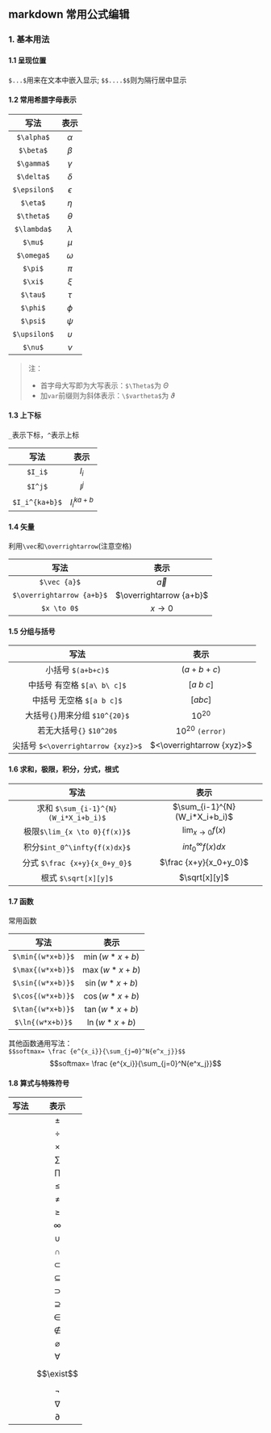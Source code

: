 ## markdown 常用公式编辑
### 1. 基本用法
#### 1.1 呈现位置
`$...$`用来在文本中嵌入显示; `$$....$$`则为隔行居中显示

#### 1.2 常用希腊字母表示
|  写法    |表示      |  
|:----:|:----:|
| `$\alpha$`| $\alpha$ |
| `$\beta$`| $\beta$|
|`$\gamma$`| $\gamma$|	 
|`$\delta$`| $\delta$|
|`$\epsilon$`|$\epsilon$|
|`$\eta$`|$\eta$|
|`$\theta$`|$\theta$|
|`$\lambda$`|$\lambda$|
|`$\mu$`|$\mu$| 
|`$\omega$`|$\omega$|
|`$\pi$`|$\pi$	 |
|`$\xi$`|$\xi$	 |
|`$\tau$`|$\tau$	 |
|`$\phi$`|$\phi$	 |
|`$\psi$`|$\psi$	 |
|`$\upsilon$`|$\upsilon$|
|`$\nu$`|$\nu$	 |

> 注：  
> - 首字母大写即为大写表示：`$\Theta$`为 $\Theta$
> - 加`var`前缀则为斜体表示：`\$vartheta$`为 $\vartheta$

#### 1.3 上下标    
`_`表示下标，`^`表示上标  
        
|  写法    |表示      |  
|:----:|:----:|
|`$I_i$`|$I_i$|
|`$I^j$`|$I^j$|
|`$I_i^{ka+b}$`|$I_i^{ka+b}$|

#### 1.4 矢量
利用`\vec`和`\overrightarrow`(注意空格)     

|  写法    |表示      |  
|:----:|:----:|
|`$\vec {a}$`| $\vec {a}$ |   
|`$\overrightarrow {a+b}$`|  $\overrightarrow {a+b}$ |
|`$x \to 0$`|$x \to 0$|

#### 1.5 分组与括号

|  写法    |表示      |  
|:----:|:----:|
|小括号 `$(a+b+c)$`|	$(a+b+c)$ |
|中括号 有空格 `$[a\ b\ c]$`	|$[a\ b\ c]$|
|中括号 无空格  `$[a b c]$` 	|$[a b c]$|
|大括号`{}`用来分组    `$10^{20}$`|$10^{20}$|
|若无大括号`{}` `$10^20$`|$10^20$  `(error)`|
|尖括号 `$<\overrightarrow {xyz}>$`|$<\overrightarrow {xyz}>$|

#### 1.6  求和，极限，积分，分式，根式   

|  写法    |表示      |  
|:----:|:----:|
|求和 `$\sum_{i-1}^{N}(W_i*X_i+b_i)$` |$\sum_{i-1}^{N}(W_i*X_i+b_i)$|
|极限`$\lim_{x \to 0}{f(x)}$`|$\lim_{x \to 0}{f(x)}$|
|积分`$int_0^\infty{f(x)dx}$`|$int_0^\infty{f(x)dx}$|
|分式  `$\frac {x+y}{x_0+y_0}$`|$\frac {x+y}{x_0+y_0}$|
|根式 `$\sqrt[x][y]$`|$\sqrt[x][y]$|

#### 1.7 函数
常用函数

|  写法    |表示      |  
|:----:|:----:|
| `$\min{(w*x+b)}$`|$\min{(w*x+b)}$|
|`$\max{(w*x+b)}$`|$\max{(w*x+b)}$|
|`$\sin{(w*x+b)}$`|$\sin{(w*x+b)}$|
|`$\cos{(w*x+b)}$`|$\cos{(w*x+b)}$|
|`$\tan{(w*x+b)}$`|$\tan{(w*x+b)}$|
|`$\ln{(w*x+b)}$`|$\ln{(w*x+b)}$|
 
其他函数通用写法：   
`$$softmax= \frac {e^{x_i}}{\sum_{j=0}^N{e^x_j}}$$`
$$softmax= \frac {e^{x_i}}{\sum_{j=0}^N{e^x_j}}$$

#### 1.8 算式与特殊符号
|  写法    |表示      |  
|:----:|:----:|
||$\pm$|
||$\div$|
||$\times$|
||$\sum$|
||$\prod$|
||$\leq$|
||$\neq$|
||$\geq$|
||$\infty$|
||$\cup$|
||$\cap$|
||$\subset$|
||$\subseteq$|
||$\supset$|
||$\supseteq$|
||$\in$|
||$\notin$|
||$\varnothing$|
||$\forall$|
||$$\exist$$|
||$\lnot$|
||$\nabla$|
||$\partial$|